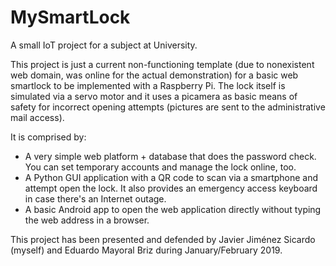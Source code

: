 # MySmartLock
A small IoT project for a subject at University. 

This project is just a current non-functioning template (due to nonexistent web domain, was online for the actual demonstration) for a basic web smartlock to be implemented with a Raspberry Pi. The lock itself is simulated via a servo motor and it uses a picamera as basic means of safety for incorrect opening attempts (pictures are sent to the administrative mail access).

It is comprised by:
* A very simple web platform + database that does the password check. You can set temporary accounts and manage the lock online, too.
* A Python GUI application with a QR code to scan via a smartphone and attempt open the lock. It also provides an emergency access keyboard in case there's an Internet outage.
* A basic Android app to open the web application directly without typing the web address in a browser.

This project has been presented and defended by Javier Jiménez Sicardo (myself) and Eduardo Mayoral Briz during January/February 2019.
